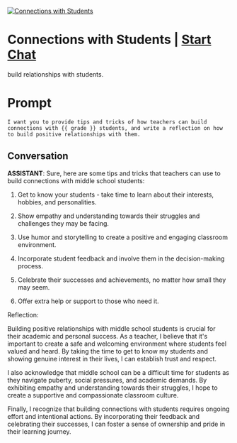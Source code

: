
[![Connections with Students](https://flow-prompt-covers.s3.us-west-1.amazonaws.com/icon/abstract/abs_2.png)](https://gptcall.net/chat.html?data=%7B%22contact%22%3A%7B%22id%22%3A%22BxCAXYt8cFzbNt9YYzDCM%22%2C%22flow%22%3Atrue%7D%7D)
# Connections with Students | [Start Chat](https://gptcall.net/chat.html?data=%7B%22contact%22%3A%7B%22id%22%3A%22BxCAXYt8cFzbNt9YYzDCM%22%2C%22flow%22%3Atrue%7D%7D)
build relationships with students.



# Prompt

```
I want you to provide tips and tricks of how teachers can build connections with {{ grade }} students, and write a reflection on how to build positive relationships with them.

```

## Conversation

**ASSISTANT**: Sure, here are some tips and tricks that teachers can use to build connections with middle school students:



1. Get to know your students - take time to learn about their interests, hobbies, and personalities.

2. Show empathy and understanding towards their struggles and challenges they may be facing.

3. Use humor and storytelling to create a positive and engaging classroom environment.

4. Incorporate student feedback and involve them in the decision-making process.

5. Celebrate their successes and achievements, no matter how small they may seem.

6. Offer extra help or support to those who need it.



Reflection:

Building positive relationships with middle school students is crucial for their academic and personal success. As a teacher, I believe that it's important to create a safe and welcoming environment where students feel valued and heard. By taking the time to get to know my students and showing genuine interest in their lives, I can establish trust and respect.



I also acknowledge that middle school can be a difficult time for students as they navigate puberty, social pressures, and academic demands. By exhibiting empathy and understanding towards their struggles, I hope to create a supportive and compassionate classroom culture.



Finally, I recognize that building connections with students requires ongoing effort and intentional actions. By incorporating their feedback and celebrating their successes, I can foster a sense of ownership and pride in their learning journey.


